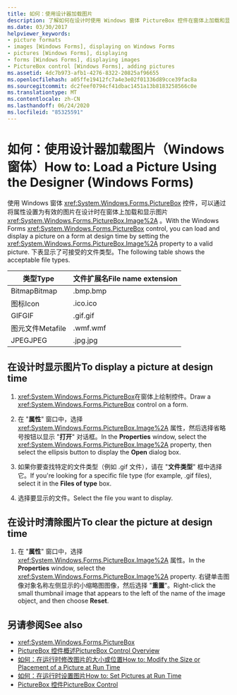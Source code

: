 ```yaml
---
title: 如何：使用设计器加载图片
description: 了解如何在设计时使用 Windows 窗体 PictureBox 控件在窗体上加载和显示图片。
ms.date: 03/30/2017
helpviewer_keywords:
- picture formats
- images [Windows Forms], displaying on Windows Forms
- pictures [Windows Forms], displaying
- forms [Windows Forms], displaying images
- PictureBox control [Windows Forms], adding pictures
ms.assetid: 4dc7b973-afb1-4276-8322-20825af96655
ms.openlocfilehash: a05ffe19412fc7a4e3e02f01336d89cce39fac8a
ms.sourcegitcommit: dc2feef0794cf41dbac1451a13b8183258566c0e
ms.translationtype: MT
ms.contentlocale: zh-CN
ms.lasthandoff: 06/24/2020
ms.locfileid: "85325591"
---
```

# <a name="how-to-load-a-picture-using-the-designer-windows-forms"></a><span data-ttu-id="b3306-103">如何：使用设计器加载图片（Windows 窗体）</span><span class="sxs-lookup"><span data-stu-id="b3306-103">How to: Load a Picture Using the Designer (Windows Forms)</span></span>

<span data-ttu-id="b3306-104">使用 Windows 窗体 <xref:System.Windows.Forms.PictureBox> 控件，可以通过将属性设置为有效的图片在设计时在窗体上加载和显示图片 <xref:System.Windows.Forms.PictureBox.Image%2A> 。</span><span class="sxs-lookup"><span data-stu-id="b3306-104">With the Windows Forms <xref:System.Windows.Forms.PictureBox> control, you can load and display a picture on a form at design time by setting the <xref:System.Windows.Forms.PictureBox.Image%2A> property to a valid picture.</span></span> <span data-ttu-id="b3306-105">下表显示了可接受的文件类型。</span><span class="sxs-lookup"><span data-stu-id="b3306-105">The following table shows the acceptable file types.</span></span>

|<span data-ttu-id="b3306-106">类型</span><span class="sxs-lookup"><span data-stu-id="b3306-106">Type</span></span>|<span data-ttu-id="b3306-107">文件扩展名</span><span class="sxs-lookup"><span data-stu-id="b3306-107">File name extension</span></span>|
|---|---|
|<span data-ttu-id="b3306-108">Bitmap</span><span class="sxs-lookup"><span data-stu-id="b3306-108">Bitmap</span></span>|<span data-ttu-id="b3306-109">.bmp</span><span class="sxs-lookup"><span data-stu-id="b3306-109">.bmp</span></span>|
|<span data-ttu-id="b3306-110">图标</span><span class="sxs-lookup"><span data-stu-id="b3306-110">Icon</span></span>|<span data-ttu-id="b3306-111">.ico</span><span class="sxs-lookup"><span data-stu-id="b3306-111">.ico</span></span>|
|<span data-ttu-id="b3306-112">GIF</span><span class="sxs-lookup"><span data-stu-id="b3306-112">GIF</span></span>|<span data-ttu-id="b3306-113">.gif</span><span class="sxs-lookup"><span data-stu-id="b3306-113">.gif</span></span>|
|<span data-ttu-id="b3306-114"> 图元文件</span><span class="sxs-lookup"><span data-stu-id="b3306-114">Metafile</span></span>|<span data-ttu-id="b3306-115">.wmf</span><span class="sxs-lookup"><span data-stu-id="b3306-115">.wmf</span></span>|
|<span data-ttu-id="b3306-116">JPEG</span><span class="sxs-lookup"><span data-stu-id="b3306-116">JPEG</span></span>|<span data-ttu-id="b3306-117">.jpg</span><span class="sxs-lookup"><span data-stu-id="b3306-117">.jpg</span></span>|

## <a name="to-display-a-picture-at-design-time"></a><span data-ttu-id="b3306-118">在设计时显示图片</span><span class="sxs-lookup"><span data-stu-id="b3306-118">To display a picture at design time</span></span>

1. <span data-ttu-id="b3306-119"><xref:System.Windows.Forms.PictureBox>在窗体上绘制控件。</span><span class="sxs-lookup"><span data-stu-id="b3306-119">Draw a <xref:System.Windows.Forms.PictureBox> control on a form.</span></span>

2. <span data-ttu-id="b3306-120">在 "**属性**" 窗口中，选择 <xref:System.Windows.Forms.PictureBox.Image%2A> 属性，然后选择省略号按钮以显示 "**打开**" 对话框。</span><span class="sxs-lookup"><span data-stu-id="b3306-120">In the **Properties** window, select the <xref:System.Windows.Forms.PictureBox.Image%2A> property, then select the ellipsis button to display the **Open** dialog box.</span></span>

3. <span data-ttu-id="b3306-121">如果你要查找特定的文件类型（例如 .gif 文件），请在 "**文件类型**" 框中选择它。</span><span class="sxs-lookup"><span data-stu-id="b3306-121">If you're looking for a specific file type (for example, .gif files), select it in the **Files of type** box.</span></span>

4. <span data-ttu-id="b3306-122">选择要显示的文件。</span><span class="sxs-lookup"><span data-stu-id="b3306-122">Select the file you want to display.</span></span>

## <a name="to-clear-the-picture-at-design-time"></a><span data-ttu-id="b3306-123">在设计时清除图片</span><span class="sxs-lookup"><span data-stu-id="b3306-123">To clear the picture at design time</span></span>

1. <span data-ttu-id="b3306-124">在 "**属性**" 窗口中，选择 <xref:System.Windows.Forms.PictureBox.Image%2A> 属性。</span><span class="sxs-lookup"><span data-stu-id="b3306-124">In the **Properties** window, select the <xref:System.Windows.Forms.PictureBox.Image%2A> property.</span></span> <span data-ttu-id="b3306-125">右键单击图像对象名称左侧显示的小缩略图图像，然后选择 "**重置**"。</span><span class="sxs-lookup"><span data-stu-id="b3306-125">Right-click the small thumbnail image that appears to the left of the name of the image object, and then choose **Reset**.</span></span>

## <a name="see-also"></a><span data-ttu-id="b3306-126">另请参阅</span><span class="sxs-lookup"><span data-stu-id="b3306-126">See also</span></span>

- <xref:System.Windows.Forms.PictureBox>
- [<span data-ttu-id="b3306-127">PictureBox 控件概述</span><span class="sxs-lookup"><span data-stu-id="b3306-127">PictureBox Control Overview</span></span>](picturebox-control-overview-windows-forms.md)
- [<span data-ttu-id="b3306-128">如何：在运行时修改图片的大小或位置</span><span class="sxs-lookup"><span data-stu-id="b3306-128">How to: Modify the Size or Placement of a Picture at Run Time</span></span>](how-to-modify-the-size-or-placement-of-a-picture-at-run-time-windows-forms.md)
- [<span data-ttu-id="b3306-129">如何：在运行时设置图片</span><span class="sxs-lookup"><span data-stu-id="b3306-129">How to: Set Pictures at Run Time</span></span>](how-to-set-pictures-at-run-time-windows-forms.md)
- [<span data-ttu-id="b3306-130">PictureBox 控件</span><span class="sxs-lookup"><span data-stu-id="b3306-130">PictureBox Control</span></span>](picturebox-control-windows-forms.md)
